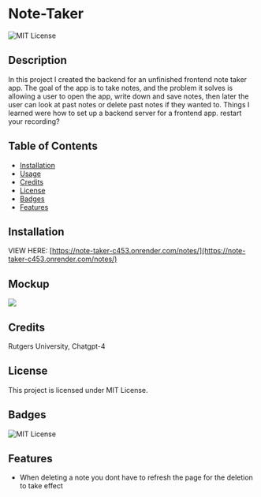   # Note-Taker

  ![MIT License](https://img.shields.io/badge/License-MIT-yellow.svg)

  ## Description
  
  In this project I created the backend for an unfinished frontend note taker app. The goal of the app is to take notes, and the problem it solves is allowing a user to open the app, write down and save notes, then later the user can look at past notes or delete past notes if they wanted to. Things I learned were how to set up a backend server for a frontend app. restart your recording?
  
  ## Table of Contents 
    
  - [Installation](#installation)
  - [Usage](#usage)
  - [Credits](#credits)
  - [License](#license)
  - [Badges](#badges)
  - [Features](#features)

  ## Installation
  
  VIEW HERE: [https://note-taker-c453.onrender.com/notes/](https://note-taker-c453.onrender.com/notes/)

  ## Mockup
  
  ![]('public/assets/images/search-thing.gif')
  
  ## Credits
  
  Rutgers University, Chatgpt-4
  
  ## License
  
  This project is licensed under MIT License.  
  
  ## Badges
  
  ![MIT License](https://img.shields.io/badge/License-MIT-yellow.svg)
    
  ## Features
  
  - When deleting a note you dont have to refresh the page for the deletion to take effect
  
  

